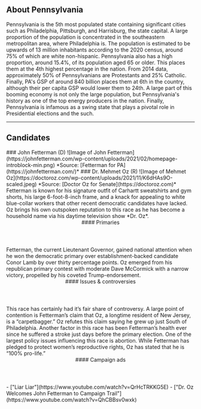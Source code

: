 ## About Pennsylvania
Pennsylvania is the 5th most populated state containing significant cities such as Philadelphia, Pittsburgh, and Harrisburg, the state capital. A large proportion of the population is concentrated in the southeastern metropolitan area, where Philadelphia is. The population is estimated to be upwards of 13 million inhabitants according to the 2020 census, around 75% of which are white non-hispanic. Pennsylvania also has a high proportion, around 15.4%, of its population aged 65 or older. This places them at the 4th highest percentage in the nation. From 2014 data, approximately 50% of Pennsylvanians are Protestants and 25% Catholic. Finally, PA's GSP of around 840 billion places them at 6th in the country, although their per capita GSP would lower them to 24th. A large part of this booming economy is not only the large population, but Pennsylvania's history as one of the top energy producers in the nation. Finally, Pennsylvania is infamous as a swing state that plays a pivotal role in Presidential elections and the such. 

---

## Candidates

<Grid>
  <Box>
    ### John Fetterman (D)
    ![Image of John Fetterman](https://johnfetterman.com/wp-content/uploads/2021/02/homepage-introblock-min.png)
    *Source: [Fetterman for PA](https://johnfetterman.com/)*
  </Box>
  <Box>
    ### Dr. Mehmet Oz (R)
    ![Image of Mehmet Oz](https://doctoroz.com/wp-content/uploads/2021/11/K6dHAs9O-scaled.jpeg)
    *Source: [Doctor Oz for Senate](https://doctoroz.com)*
  </Box>

  <Box>
    Fetterman is known for his signature outfit of Carhartt sweatshirts and gym
    shorts, his large 6-foot-8-inch frame, and a knack for appealing to white
    blue-collar workers that other recent democratic candidates have lacked.
  </Box>
  <Box>
    Oz brings his own outspoken reputation to this race as he has become a
    household name via his daytime television show *Dr. Oz*.
  </Box>

  <Header>
    #### Primaries
  </Header>
  <Box>
    Fetterman, the current Lieutenant Governor, gained national attention when
    he won the democratic primary over establishment-backed candidate Conor Lamb
    by over thirty percentage points.
  </Box>
  <Box>
    Oz emerged from his republican primary contest with moderate Dave McCormick
    with a narrow victory, propelled by his coveted Trump-endorsement.
  </Box>

  <Header>
    #### Issues & controversies
  </Header>

  <WideBox>
    This race has certainly had it’s fair share of controversy. A large point of
    contention is Fetterman’s claim that Oz, a longtime resident of New Jersey,
    is a “carpetbagger.” Oz refutes this claim saying he grew up just South of
    Philadelphia. Another factor in this race has been Fetterman’s health ever
    since he suffered a stroke just days before the primary election. One of the
    largest policy issues influencing this race is abortion. While Fetterman has
    pledged to protect women’s reproductive rights, Oz has stated that he is
    “100% pro-life.” 
  </WideBox>
 
  <Header>
    #### Campaign ads
  </Header>
  <Box>
    - ["Liar Liar"](https://www.youtube.com/watch?v=QrHcTRKKG5E)
  </Box>
  <Box>
    - ["Dr. Oz Welcomes John Fetterman to Campaign Trail"](https://www.youtube.com/watch?v=QhCBBsv0wxk)
  </Box>
</Grid>
